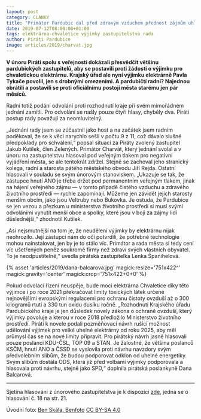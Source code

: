 ```yaml
---
layout: post
category: CLANKY
title: "Primátor Pardubic dal před zdravým vzduchem přednost zájmům uhlobarona"
date: 2019-07-12T08:00:00+01:00
tags: elektrárna-chvaletice výjimky zastupitelstvo rada
author: Piráti Pardubice
image: articles/2019/charvat.jpg
---
```


**V únoru Piráti spolu s veřejností dokázali přesvědčit většinu pardubických zastupitelů, aby se postavili proti žádosti o výjimku pro chvaletickou elektrárnu. Krajský úřad ale nyní výjimku elektrárně Pavla Tykače povolil, jen s drobnými omezeními. A pardubičtí radní? Najednou obrátili a postavili se proti oficiálnímu postoji města starému jen pár měsíců.**

Radní totiž podání odvolání proti rozhodnutí kraje při svém mimořádném jednání
zamítli. Pro odvolání se našly pouze čtyři hlasy, chyběly dva. Piráti postup
rady považují za neomluvitelný.

„Jednání rady jsem se zúčastnil jako host a na začátek jsem radním poděkoval, že
se k věci narychlo sešli v počtu 9 z 11, což dávalo slušné předpoklady pro
schválení,“ popsal situaci za Piráty zvolený zastupitel Jakub Kutílek, člen
Zelených. Primátor Charvát, který jednání svolal a v únoru na zastupitelstvu
hlasoval pod veřejným tlakem pro negativní vyjádření města, se ale tentokrát
zdržel. Stejně se zachoval jeho stranický kolega, radní a starosta pátého
městského obvodu Jiří Rejda. Ostatní hlasovali v souladu se svým únorovým
stanoviskem. „Ukazuje se tak, že zástupce hnutí ANO je třeba držet pod
permanentním veřejným tlakem, jinak na hájení veřejného zájmu — v tomto případě
čistého vzduchu a zdravého životního prostředí — rychle zapomínají. Můžeme jen
závidět jejich starosty menším obcím, jako jsou Veltruby nebo Bukovka. Je
ostuda, že Pardubice se jen vezou a přezkum u ministerstva životního prostředí
si musí svými odvoláními vynutit menší obce a spolky, které jsou v boji za zájmy
lidí důslednější,“ zhodnotil Kutílek.

„Asi nejsmutnější na tom je, že neudělení výjimky by elektrárnu nijak
neohrozilo. Její zástupci nám do očí potvrdili, že potřebné technologie mohou
nainstalovat, jen by je to stálo víc. Primátor a rada města si tedy cení víc
ušetřených peněz soukromé firmy než zdraví svých vlastních obyvatel. To je
neodpustitelné,“ uvedla pirátská zastupitelka Lenka Španihelová.

{% asset 'articles/2019/dana-balcarova.jpg' magick:resize='751x422^' magick:gravity='center' magick:crop='751x422+0+0' %}

Pokud odvolací řízení neuspěje, bude moci elektrárna Chvaletice díky této
výjimce i po roce 2021 překračovat limity toxických látek určené nejnovějšími
evropskými regulacemi pro ochranu čistoty ovzduší až o 300 kilogramů rtuti a 330
tun oxidu dusíku ročně. „Rozhodnutí Krajského úřadu Pardubického kraje je jen
důsledek novely zákona o ochraně ovzduší, který výjimky povoluje a kterou v roce
2018 předložilo Ministerstvo životního prostředí. Piráti k novele podali
pozměňovací návrh rušící možnost udělování výjimek pro velké uhelné elektrárny
od roku 2025, aby měl průmysl čas se na nové limity připravit. Pro pirátský
návrh jasně hlasovali pouze poslanci KDU-ČSL, TOP 09 a STAN. Je žalostné, že
většina poslanců KSČM, hnutí ANO a ČSSD se vyslovila proti návrhu navzdory svým
předvolebním slibům, že budou podporovat odklon od uhelné energetiky. Svým
slibům dostála ODS, která již před volbami výjimky podporovala a hlasovala proti
návrhu, stejně jako SPD,“ doplnila pirátská poslankyně Dana Balcarová.

---

Sjetina hlasování z únorového zastupitelstva je k dispozici [zde](https://www.pardubice.eu/urad/radnice/zastupitelstvo/zapisy-z-jednani/2019/zapis-ze-iv-zasedani-zmp-dne-21-02-2019/?file=45995&page=4458981&do=download), jedná se o hlasování č. 18 na str. 21.

Úvodní foto: [Ben Skála, Benfoto](https://commons.wikimedia.org/wiki/User:Ben_Skála) [CC BY-SA 4.0](https://creativecommons.org/licenses/by-sa/4.0/deed.cs)
